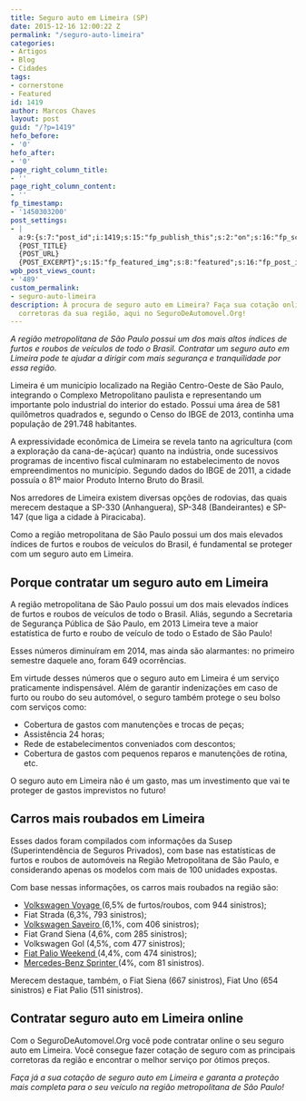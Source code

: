 ```yaml
---
title: Seguro auto em Limeira (SP)
date: 2015-12-16 12:00:22 Z
permalink: "/seguro-auto-limeira"
categories:
- Artigos
- Blog
- Cidades
tags:
- cornerstone
- Featured
id: 1419
author: Marcos Chaves
layout: post
guid: "/?p=1419"
hefo_before:
- '0'
hefo_after:
- '0'
page_right_column_title:
- ''
page_right_column_content:
- ''
fp_timestamp:
- '1450303200'
post_settings:
- |
  a:9:{s:7:"post_id";i:1419;s:15:"fp_publish_this";s:2:"on";s:16:"fp_schedule_this";s:3:"yes";s:11:"fp_datetime";s:16:"2015/12/16 20:00";s:18:"fp_timezone_offset";s:3:"120";s:8:"msg_body";s:66:"Novo post no {SITE_NAME}
  {POST_TITLE}
  {POST_URL}
  {POST_EXCERPT}";s:15:"fp_featured_img";s:8:"featured";s:16:"fp_post_img_text";s:0:"";s:5:"pages";a:2:{i:0;s:3:"own";i:1;s:15:"520743491417556";}}
wpb_post_views_count:
- '489'
custom_permalink:
- seguro-auto-limeira
description: À procura de seguro auto em Limeira? Faça sua cotação online com as principais
  corretoras da sua região, aqui no SeguroDeAutomovel.Org!
---
```


_A região metropolitana de São Paulo possui um dos mais altos índices de furtos e roubos de veículos de todo o Brasil. Contratar um seguro auto em Limeira pode te ajudar a dirigir com mais segurança e tranquilidade por essa região._

Limeira é um município localizado na Região Centro-Oeste de São Paulo, integrando o Complexo Metropolitano paulista e representando um importante polo industrial do interior do estado. Possui uma área de 581 quilômetros quadrados e, segundo o Censo do IBGE de 2013, continha uma população de 291.748 habitantes.

A expressividade econômica de Limeira se revela tanto na agricultura (com a exploração da cana-de-açúcar) quanto na indústria, onde sucessivos programas de incentivo fiscal culminaram no estabelecimento de novos empreendimentos no município. Segundo dados do IBGE de 2011, a cidade possuía o 81º maior Produto Interno Bruto do Brasil.

Nos arredores de Limeira existem diversas opções de rodovias, das quais merecem destaque a SP-330 (Anhanguera), SP-348 (Bandeirantes) e SP-147 (que liga a cidade à Piracicaba).

Como a região metropolitana de São Paulo possui um dos mais elevados índices de furtos e roubos de veículos do Brasil, é fundamental se proteger com um seguro auto em Limeira.

## Porque contratar um seguro auto em Limeira

A região metropolitana de São Paulo possui um dos mais elevados índices de furtos e roubos de veículos de todo o Brasil. Aliás, segundo a Secretaria de Segurança Pública de São Paulo, em 2013 Limeira teve a maior estatística de furto e roubo de veículo de todo o Estado de São Paulo!

Esses números diminuíram em 2014, mas ainda são alarmantes: no primeiro semestre daquele ano, foram 649 ocorrências.

Em virtude desses números que o seguro auto em Limeira é um serviço praticamente indispensável. Além de garantir indenizações em caso de furto ou roubo do seu automóvel, o seguro também protege o seu bolso com serviços como:

  * Cobertura de gastos com manutenções e trocas de peças;
  * Assistência 24 horas;
  * Rede de estabelecimentos conveniados com descontos;
  * Cobertura de gastos com pequenos reparos e manutenções de rotina, etc.

O seguro auto em Limeira não é um gasto, mas um investimento que vai te proteger de gastos imprevistos no futuro!

## Carros mais roubados em Limeira

Esses dados foram compilados com informações da Susep (Superintendência de Seguros Privados), com base nas estatísticas de furtos e roubos de automóveis na Região Metropolitana de São Paulo, e considerando apenas os modelos com mais de 100 unidades expostas.

Com base nessas informações, os carros mais roubados na região são:

  * <a href="/seguro-auto-voyage" target="_blank">Volkswagen Voyage </a>(6,5% de furtos/roubos, com 944 sinistros);
  * Fiat Strada (6,3%, 793 sinistros);
  * <a href="/preco-seguro-saveiro" target="_blank">Volkswagen Saveiro </a>(6,1%, com 406 sinistros);
  * Fiat Grand Siena (4,6%, com 285 sinistros);
  * Volkswagen Gol (4,5%, com 477 sinistros);
  * <a href="/seguro-auto-palio-weekend" target="_blank">Fiat Palio Weekend </a>(4,4%, com 474 sinistros);
  * <a href="/seguro-auto-sprinter" target="_blank">Mercedes-Benz Sprinter </a>(4%, com 81 sinistros).

Merecem destaque, também, o Fiat Siena (667 sinistros), Fiat Uno (654 sinistros) e Fiat Palio (511 sinistros).

## Contratar seguro auto em Limeira online

Com o SeguroDeAutomovel.Org você pode contratar online o seu seguro auto em Limeira. Você consegue fazer cotação de seguro com as principais corretoras da região e encontrar o melhor serviço por ótimos preços.

_Faça já a sua cotação de seguro auto em Limeira e garanta a proteção mais completa para o seu veículo na região metropolitana de São Paulo!_